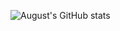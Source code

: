 ![August's GitHub stats](https://github-readme-stats.vercel.app/api?username=amfelso&show_icons=true&theme=radical)
